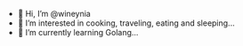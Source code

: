 - 👋 Hi, I’m @wineynia
- 👀 I’m interested in cooking, traveling, eating and sleeping...
- 🌱 I’m currently learning Golang...


<!---
wineynia/wineynia is a ✨ special ✨ repository because its `README.md` (this file) appears on your GitHub profile.
You can click the Preview link to take a look at your changes.
--->
